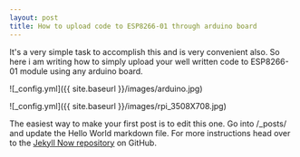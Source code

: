 ```yaml
---
layout: post
title: How to upload code to ESP8266-01 through arduino board
---
```


It's a very simple task to accomplish this and is very convenient also. So here i am writing how to simply upload your well written code to ESP8266-01 module using any arduino board.

![_config.yml]({{ site.baseurl }}/images/arduino.jpg)

![_config.yml]({{ site.baseurl }}/images/rpi_3508X708.jpg)

The easiest way to make your first post is to edit this one. Go into /_posts/ and update the Hello World markdown file. For more instructions head over to the [Jekyll Now repository](https://github.com/barryclark/jekyll-now) on GitHub.
